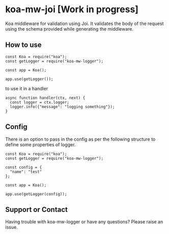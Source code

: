 # koa-mw-joi [Work in progress]

Koa middleware for validation using Joi. It validates the body of the request using the schema provided while generating the middleware.

## How to use
```
const Koa = require("koa");
const getLogger = require("koa-mw-logger");

const app = Koa();

app.use(getLogger());
```

to use it in a handler
```
async function handler(ctx, next) {
  const logger = ctx.logger;
  logger.info({"message": "logging something"});
}
```

## Config
There is an option to pass in the config as per the following structure to define some properties of logger.

```
const Koa = require("koa");
const getLogger = require("koa-mw-logger");

const config = {
  "name": "test"
};

const app = Koa();

app.use(getLogger(config));
```

## Support or Contact
Having trouble with koa-mw-logger or have any questions? Please raise an issue.
